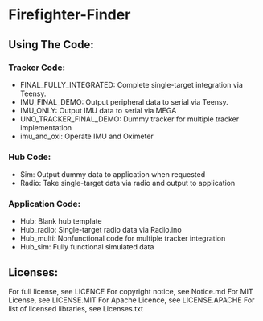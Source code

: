 # Firefighter-Finder


## Using The Code:

### Tracker Code:

 - FINAL_FULLY_INTEGRATED: Complete single-target integration via Teensy.
 - IMU_FINAL_DEMO: Output peripheral data to serial via Teensy.
 - IMU_ONLY: Output IMU data to serial via MEGA
 - UNO_TRACKER_FINAL_DEMO: Dummy tracker for multiple tracker implementation
 - imu_and_oxi: Operate IMU and Oximeter
 
### Hub Code:

 - Sim: Output dummy data to application when requested
 - Radio: Take single-target data via radio and output to application
 
### Application Code:

 - Hub: Blank hub template
 - Hub_radio: Single-target radio data via Radio.ino
 - Hub_multi: Nonfunctional code for multiple tracker integration
 - Hub_sim: Fully functional simulated data
 
 ## Licenses:
 
 For full license, see LICENCE
 For copyright notice, see Notice.md
 For MIT License, see LICENSE.MIT
 For Apache Licence, see LICENSE.APACHE
 For list of licensed libraries, see Licenses.txt
